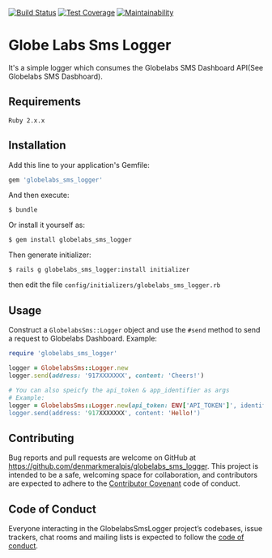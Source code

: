 [![Build Status](https://travis-ci.org/denmarkmeralpis/globelabs_sms_logger.svg?branch=master)](https://travis-ci.org/denmarkmeralpis/globelabs_sms_logger)
[![Test Coverage](https://api.codeclimate.com/v1/badges/26978dbc15878f486bd6/test_coverage)](https://codeclimate.com/github/denmarkmeralpis/globelabs_sms_logger/test_coverage)
[![Maintainability](https://api.codeclimate.com/v1/badges/26978dbc15878f486bd6/maintainability)](https://codeclimate.com/github/denmarkmeralpis/globelabs_sms_logger/maintainability)
# Globe Labs Sms Logger

It's a simple logger which consumes the Globelabs SMS Dashboard API(See Globelabs SMS Dasbhoard).

## Requirements

    Ruby 2.x.x

## Installation

Add this line to your application's Gemfile:

```ruby
gem 'globelabs_sms_logger'
```

And then execute:

    $ bundle

Or install it yourself as:

    $ gem install globelabs_sms_logger

Then generate initializer:

    $ rails g globelabs_sms_logger:install initializer

then edit the file `config/initializers/globelabs_sms_logger.rb`

## Usage

Construct a `GlobelabsSms::Logger` object and use the `#send` method to send a request to Globelabs Dashboard. Example:

```ruby
require 'globelabs_sms_logger'

logger = GlobelabsSms::Logger.new
logger.send(address: '917XXXXXXX', content: 'Cheers!')

# You can also speicfy the api_token & app_identifier as args
# Example:
logger = GlobelabsSms::Logger.new(api_token: ENV['API_TOKEN']', identifier: ENV['IDENTIFIER'])
logger.send(address: '917XXXXXXX', content: 'Hello!')
```

## Contributing

Bug reports and pull requests are welcome on GitHub at https://github.com/denmarkmeralpis/globelabs_sms_logger. This project is intended to be a safe, welcoming space for collaboration, and contributors are expected to adhere to the [Contributor Covenant](http://contributor-covenant.org) code of conduct.

## Code of Conduct

Everyone interacting in the GlobelabsSmsLogger project’s codebases, issue trackers, chat rooms and mailing lists is expected to follow the [code of conduct](https://github.com/denmarkmeralpis/globelabs_sms_logger/blob/master/CODE_OF_CONDUCT.md).
